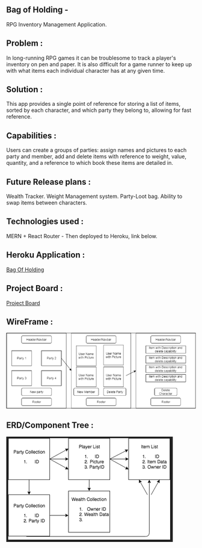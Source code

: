 ## Bag of Holding - 
RPG Inventory Management Application.

## Problem : 
   In long-running RPG games it can be troublesome to track a player's inventory on pen and paper. It is also difficult for a game runner to keep up with what items each individual character has at any given time.

## Solution : 
   This app provides a single point of reference for storing a list of items, sorted by each character, and which party they belong to, allowing for fast reference.

## Capabilities : 
   Users can create a groups of parties: assign names and pictures to each party and member, add and delete items with reference to weight, value, quantity, and a reference to which book these items are detailed in.

## Future Release plans : 
   Wealth Tracker. Weight Management system. Party-Loot bag. Ability to swap items between characters.

## Technologies used : 
MERN + React Router - Then deployed to Heroku, link below.

## Heroku Application :
   [Bag Of Holding](https://agile-badlands-21727.herokuapp.com/homepage)
   
## Project Board : 
   [Project Board](https://github.com/HansenAJ/bagofholding/projects/1)
   
## WireFrame :
![Wireframe](https://github.com/HansenAJ/bagofholding/blob/master/images/Wireframe.PNG)

## ERD/Component Tree :
![ERD](https://github.com/HansenAJ/bagofholding/blob/master/images/Screen%20Shot%202019-09-24%20at%209.56.42%20AM.png)

   
  
